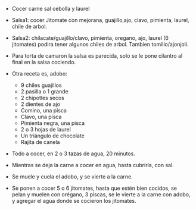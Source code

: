 - Cocer carne sal cebolla y laurel
- Salsa1: cocer Jitomate con mejorana, guajillo,ajo, clavo, pimienta, laurel, chile de arbol.
- Salsa2: chilacate/guajillo/clavo, pimienta, oregano, ajo, laurel (6 jitomates) podira tener algunos chiles de arbol. Tambien tomillo/ajonjoli.
- Para torta de camaron la salsa es parecida, solo se le pone cilantro al final en la salsa cociendo.

- Otra receta es, adobo:
  - 9 chiles guajillos
  - 2 pasilla o 1 grande
  - 2 chipotles secos
  - 2 dientes de ajo
  - Comino, una pisca
  - Clavo, una pisca
  - Pimienta negra, una pisca
  - 2 o 3 hojas de laurel
  - Un triángulo de chocolate
  - Rajita de canela

- Todo a cocer, en 2 o 3 tazas de agua, 20 minutos.
- Mientras se deja la carne a cocer en agua, hasta cubrirla, con sal.
- Se muele y cuela el adobo, y se vierte a la carne.
- Se ponen a cocer 5 o 6 jitomates, hasta que estén  bien cocidos, se pelan y muelen con orégano, 3 piscas, se le vierte a la carne con adobo, y agregar el agua donde se cocieron los jitomates.
